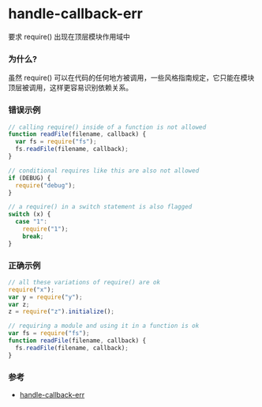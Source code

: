 # handle-callback-err

要求 require() 出现在顶层模块作用域中

### 为什么?

虽然 require() 可以在代码的任何地方被调用，一些风格指南规定，它只能在模块顶层被调用，这样更容易识别依赖关系。

### 错误示例

```js
// calling require() inside of a function is not allowed
function readFile(filename, callback) {
  var fs = require("fs");
  fs.readFile(filename, callback);
}

// conditional requires like this are also not allowed
if (DEBUG) {
  require("debug");
}

// a require() in a switch statement is also flagged
switch (x) {
  case "1":
    require("1");
    break;
}
```

### 正确示例

```js
// all these variations of require() are ok
require("x");
var y = require("y");
var z;
z = require("z").initialize();

// requiring a module and using it in a function is ok
var fs = require("fs");
function readFile(filename, callback) {
  fs.readFile(filename, callback);
}
```

### 参考

- [handle-callback-err](https://eslint.org/docs/rules/handle-callback-err)
